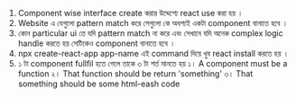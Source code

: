 1. Component wise interface create করার উদ্দেশ্যে react use করা হয় ।
2. Website এ যেগুলো pattern match করে সেগুলো কে অবশ্যই একটা component বানাতে হবে ।
3. কোন particular ui তে যদি pattern match না করে এবং সেখানে যদি অনেক complex logic handle করতে হয় সেটিকেও component বানাতে হবে ।
4. npx create-react-app app-name এই command দিয়ে খুব react install করতে হয় ।
5. ১ টা component fullfil হতে গেলে তাকে ৩ টা শর্ত মানতে হয়
   ১। A component must be a function
   ২। That function should be return 'something'
   ৩। That something should be some html-eash code
